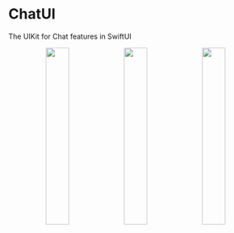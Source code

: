 # ChatUI

The UIKit for Chat features in SwiftUI

<p align="center">
 <img src="https://user-images.githubusercontent.com/53814741/217608161-a640e9fc-582f-466c-b09a-687418405282.png" width="30%"/>
 <img src="https://user-images.githubusercontent.com/53814741/217608179-12fd2c53-fbc4-44a4-9ec7-9c46c52351c5.png" width="30%"/>
 <img src="https://user-images.githubusercontent.com/53814741/217608191-e4021f1d-de34-4db2-a4c3-9920acac55de.png" width="30%"/>
</p>
